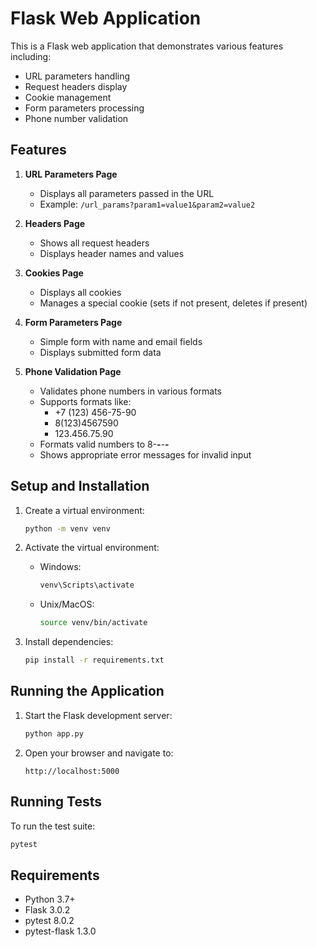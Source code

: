 # Flask Web Application

This is a Flask web application that demonstrates various features including:
- URL parameters handling
- Request headers display
- Cookie management
- Form parameters processing
- Phone number validation

## Features

1. **URL Parameters Page**
   - Displays all parameters passed in the URL
   - Example: `/url_params?param1=value1&param2=value2`

2. **Headers Page**
   - Shows all request headers
   - Displays header names and values

3. **Cookies Page**
   - Displays all cookies
   - Manages a special cookie (sets if not present, deletes if present)

4. **Form Parameters Page**
   - Simple form with name and email fields
   - Displays submitted form data

5. **Phone Validation Page**
   - Validates phone numbers in various formats
   - Supports formats like:
     - +7 (123) 456-75-90
     - 8(123)4567590
     - 123.456.75.90
   - Formats valid numbers to 8-***-***-**-**
   - Shows appropriate error messages for invalid input

## Setup and Installation

1. Create a virtual environment:
   ```bash
   python -m venv venv
   ```

2. Activate the virtual environment:
   - Windows:
     ```bash
     venv\Scripts\activate
     ```
   - Unix/MacOS:
     ```bash
     source venv/bin/activate
     ```

3. Install dependencies:
   ```bash
   pip install -r requirements.txt
   ```

## Running the Application

1. Start the Flask development server:
   ```bash
   python app.py
   ```

2. Open your browser and navigate to:
   ```
   http://localhost:5000
   ```

## Running Tests

To run the test suite:
```bash
pytest
```

## Requirements

- Python 3.7+
- Flask 3.0.2
- pytest 8.0.2
- pytest-flask 1.3.0 